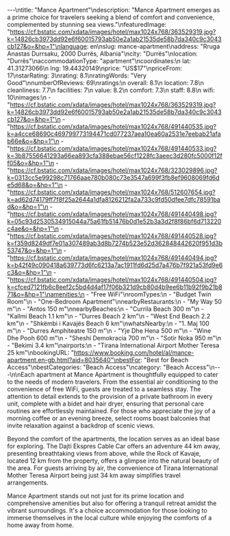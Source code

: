 ---\ntitle: "Mance Apartment"\ndescription: "Mance Apartment emerges as a prime choice for travelers seeking a blend of comfort and convenience, complemented by stunning sea views."\nfeaturedImage: "https://cf.bstatic.com/xdata/images/hotel/max1024x768/363529319.jpg?k=14826cb3973dd92e6f60015793ab50e2a1ab21535de58b7da340c9c3043cb127&o=&hp=1"\nlanguage: en\nslug: mance-apartment\naddress: "Rruga Anastas Durrsaku, 2000 Durrës, Albania"\ncity: "Durrës"\nlocation: "Durrës"\naccommodationType: "apartment"\ncoordinates:\n  lat: 41.31273066\n  lng: 19.44320149\nprice: "US$17"\npriceFrom: 17\nstarRating: 3\nrating: 8.1\nratingWords: "Very Good"\nnumberOfReviews: 69\nratings:\n  overall: 8.1\n  location: 7.8\n  cleanliness: 7.7\n  facilities: 7\n  value: 8.2\n  comfort: 7.3\n  staff: 8.8\n  wifi: 10\nimages:\n  - "https://cf.bstatic.com/xdata/images/hotel/max1024x768/363529319.jpg?k=14826cb3973dd92e6f60015793ab50e2a1ab21535de58b7da340c9c3043cb127&o=&hp=1"\n  - "https://cf.bstatic.com/xdata/images/hotel/max1024x768/491440535.jpg?k=a4cce68690c469799773194471cd077237aea10ea60a2531e7eebab21afab66e&o=&hp=1"\n  - "https://cf.bstatic.com/xdata/images/hotel/max1024x768/491440533.jpg?k=3b87556641293a66ea893cfa388ebae56cf1228fc3aeec3d280fc5000f12ff05&o=&hp=1"\n  - "https://cf.bstatic.com/xdata/images/hotel/max1024x768/323029896.jpg?k=0313cc5e99298c71766aae780b080c73e3547a699f3fb8ef9608069fd6de5d68&o=&hp=1"\n  - "https://cf.bstatic.com/xdata/images/hotel/max1024x768/512607654.jpg?k=ad62d74179ff7f8f25a2644a1dfa8126212fa2a733c9fd50dfee7dfc78591bad&o=&hp=1"\n  - "https://cf.bstatic.com/xdata/images/hotel/max1024x768/491440498.jpg?k=05c93d2530534915044a75a61fb51476b0d1e52b3a3d2f8f86bf6d713220c4ae&o=&hp=1"\n  - "https://cf.bstatic.com/xdata/images/hotel/max1024x768/491440528.jpg?k=f359d8249df7e01a307489ab3d8b7274b523e52d362848442620f951d3b53747&o=&hp=1"\n  - "https://cf.bstatic.com/xdata/images/hotel/max1024x768/491440494.jpg?k=b42f49c090418a639773d6fc6213a7ac1911fd6d25d7a476b7f921a53fd9e6c3&o=&hp=1"\n  - "https://cf.bstatic.com/xdata/images/hotel/max1024x768/491440504.jpg?k=cfced7121fb6c8eef2c5bd4d4af17f06b321d9cb80d4b9ee6b11b92f9b21b871&o=&hp=1"\namenities:\n  - "Free WiFi"\nroomTypes:\n  - "Budget Twin Room"\n  - "One-Bedroom Apartment"\nnearbyRestaurants:\n  - "My Way 50 m"\n  - "Antos 150 m"\nnearbyBeaches:\n  - "Currila Beach 300 m"\n  - "Kallmi Beach 1.1 km"\n  - "Durres Beach 2 km"\n  - "West End Beach 2.2 km"\n  - "Shkëmbi i Kavajës Beach 6 km"\nwhatsNearby:\n  - "1. Maj 100 m"\n  - "Durres Amphiteatre 150 m"\n  - "Yje Dhe Hena 500 m"\n  - "Wine Dhe Pooh 600 m"\n  - "Sheshi Demokracia 700 m"\n  - "Sotir Noka 950 m"\n  - "Bekimi 3.4 km"\nairports:\n  - "Tirana International Airport Mother Teresa 25 km"\nbookingURL: "https://www.booking.com/hotel/al/mance-apartment.en-gb.html?aid=8035640"\nbestFor: "Best for Beach Access"\nbestCategories: "Beach Access"\ncategory: "Beach Access"\n---\n\nEach apartment at Mance Apartment is thoughtfully equipped to cater to the needs of modern travelers. From the essential air conditioning to the convenience of free WiFi, guests are treated to a seamless stay. The attention to detail extends to the provision of a private bathroom in every unit, complete with a bidet and hair dryer, ensuring that personal care routines are effortlessly maintained. For those who appreciate the joy of a morning coffee or an evening breeze, select rooms boast balconies that invite relaxation against a backdrop of scenic views.

Beyond the comfort of the apartments, the location serves as an ideal base for exploring. The Dajti Ekspres Cable Car offers an adventure 44 km away, presenting breathtaking views from above, while the Rock of Kavaje, located 12 km from the property, offers a glimpse into the natural beauty of the area. For guests arriving by air, the convenience of Tirana International Mother Teresa Airport being just 34 km away simplifies travel arrangements.

Mance Apartment stands out not just for its prime location and comprehensive amenities but also for offering a tranquil retreat amidst the vibrant surroundings. It's a choice accommodation for those looking to immerse themselves in the local culture while enjoying the comforts of a home away from home.
